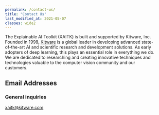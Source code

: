 ```yaml
---
permalink: /contact-us/
title: "Contact Us"
last_modified_at: 2021-05-07
classes: wide2
---
```


The Explainable AI Toolkit (XAITK) is built and supported by Kitware, Inc. Founded in 1998, [Kitware](https://kitware.com/) is a global leader in developing advanced state-of-the-art AI and scientific research and development solutions. As early adopters of deep learning, this plays an essential role in everything we do. We are dedicated to researching and creating innovative techniques and technologies valuable to the computer vision community and our customers.

## Email Addresses
### General inquiries
[xaitk@kitware.com](mailto:xaitk@kitware.com)